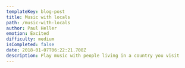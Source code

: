 ```yaml
---
templateKey: blog-post
title: Music with locals
path: /music-with-locals
author: Paul Heller
emotion: Excited
difficulty: medium
isCompleted: false
date: 2018-01-07T06:22:21.708Z
description: Play music with people living in a country you visit
---
```


